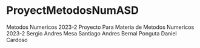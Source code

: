 # ProyectMetodosNumASD
Metodos Numericos  2023-2
Proyecto Para Materia de Metodos Numericos  2023-2
Sergio Andres Mesa 
Santiago Andres Bernal Ponguta
Daniel Cardoso 

